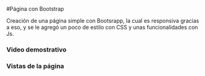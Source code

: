 #Página con Bootstrap

Creación de una página simple con Bootsrapp, la cual es responsiva gracias a eso, y se le agregó un poco de estilo con CSS y unas funcionalidades con Js.

### Video demostrativo

### Vistas de la página

